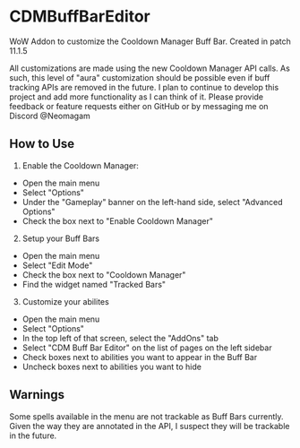 # CDMBuffBarEditor
WoW Addon to customize the Cooldown Manager Buff Bar. Created in patch 11.1.5

All customizations are made using the new Cooldown Manager API calls. As such, this level of "aura" customization should be possible even if buff tracking APIs are removed in the future. 
I plan to continue to develop this project and add more functionality as I can think of it. Please provide feedback or feature requests either on GitHub or by messaging me on Discord @Neomagam

## How to Use
1. Enable the Cooldown Manager:
- Open the main menu
- Select "Options"
- Under the "Gameplay" banner on the left-hand side, select "Advanced Options"
- Check the box next to "Enable Cooldown Manager"
 
2. Setup your Buff Bars
- Open the main menu
- Select "Edit Mode"
- Check the box next to "Cooldown Manager"
- Find the widget named "Tracked Bars"
 
3. Customize your abilites
- Open the main menu
- Select "Options"
- In the top left of that screen, select the "AddOns" tab
- Select "CDM Buff Bar Editor" on the list of pages on the left sidebar
- Check boxes next to abilities you want to appear in the Buff Bar
- Uncheck boxes next to abilities you want to hide
 
## Warnings
Some spells available in the menu are not trackable as Buff Bars currently. Given the way they are annotated in the API, I suspect they will be trackable in the future.